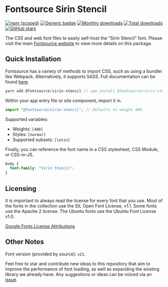 # Fontsource Sirin Stencil

[![npm (scoped)](https://img.shields.io/npm/v/@fontsource/sirin-stencil?color=brightgreen)](https://www.npmjs.com/package/@fontsource/sirin-stencil) [![Generic badge](https://img.shields.io/badge/fontsource-passing-brightgreen)](https://github.com/fontsource/fontsource) [![Monthly downloads](https://badgen.net/npm/dm/@fontsource/sirin-stencil)](https://github.com/fontsource/fontsource) [![Total downloads](https://badgen.net/npm/dt/@fontsource/sirin-stencil)](https://github.com/fontsource/fontsource) [![GitHub stars](https://img.shields.io/github/stars/fontsource/fontsource.svg?style=social&label=Star)](https://github.com/fontsource/fontsource/stargazers)

The CSS and web font files to easily self-host the “Sirin Stencil” font. Please visit the main [Fontsource website](https://fontsource.org/fonts/sirin-stencil) to view more details on this package.

## Quick Installation

Fontsource has a variety of methods to import CSS, such as using a bundler like Webpack. Alternatively, it supports SASS. Full documentation can be found [here](https://fontsource.org/docs/introduction).

```javascript
yarn add @fontsource/sirin-stencil // npm install @fontsource/sirin-stencil
```

Within your app entry file or site component, import it in.

```javascript
import "@fontsource/sirin-stencil"; // Defaults to weight 400.
```

Supported variables:

- Weights: `[400]`
- Styles: `[normal]`
- Supported subsets: `[latin]`

Finally, you can reference the font name in a CSS stylesheet, CSS Module, or CSS-in-JS.

```css
body {
  font-family: "Sirin Stencil";
}
```



## Licensing

It is important to always read the license for every font that you use.
Most of the fonts in the collection use the SIL Open Font License, v1.1. Some fonts use the Apache 2 license. The Ubuntu fonts use the Ubuntu Font License v1.0.

[Google Fonts License Attributions](https://fonts.google.com/attribution)

## Other Notes

Font version (provided by source): `v21`.

Feel free to star and contribute new ideas to this repository that aim to improve the performance of font loading, as well as expanding the existing library we already have. Any suggestions or ideas can be voiced via an [issue](https://github.com/fontsource/fontsource/issues).
